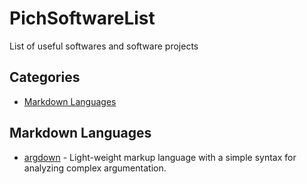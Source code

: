 # PichSoftwareList
List of useful softwares and software projects

## Categories

- [Markdown Languages](#markdown-languages)

## Markdown Languages

- [argdown](https://argdown.org/) - Light-weight markup language with a simple syntax for analyzing complex argumentation.
